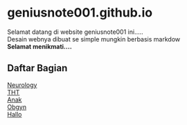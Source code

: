 # geniusnote001.github.io
Selamat datang di website geniusnote001 ini.....<br>
Desain webnya dibuat se simple mungkin berbasis markdow<br>
<b>Selamat menikmati....</b><br>
## Daftar Bagian
[Neurology](Neurology.md)<br>
[THT](THT.md)<br>
[Anak](Anak.md)<br>
[Obgyn](Obgyn.md)<br>
[Hallo](74-Typhoid-and-Paratyphoid-_Enteric_-Fever.html)


